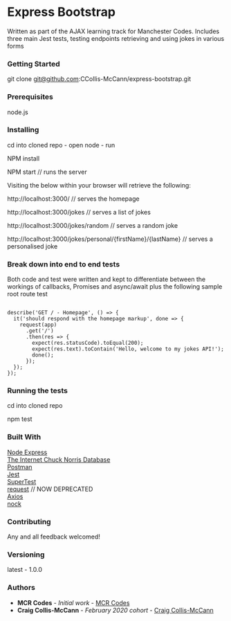# Express Bootstrap

Written as part of the AJAX learning track for Manchester Codes. Includes three main Jest tests, testing endpoints retrieving and using jokes in various forms

### Getting Started

git clone git@github.com:CCollis-McCann/express-bootstrap.git

### Prerequisites

node.js

### Installing

cd into cloned repo - open node - run

NPM install

NPM start // runs the server

Visiting the below within your browser will retrieve the following:

http://localhost:3000/ // serves the homepage

http://localhost:3000/jokes // serves a list of jokes

http://localhost:3000/jokes/random // serves a random joke

http://localhost:3000/jokes/personal/{firstName}/{lastName} // serves a personalised joke

### Break down into end to end tests

Both code and test were written and kept to differentiate between the workings of callbacks, Promises and async/await plus the following sample root route test

```

describe('GET / - Homepage', () => {
  it('should respond with the homepage markup', done => {
    request(app)
      .get('/')
      .then(res => {
        expect(res.statusCode).toEqual(200);
        expect(res.text).toContain('Hello, welcome to my jokes API!');
        done();
      });
  });
});

```

### Running the tests

cd into cloned repo

npm test

### Built With

[Node Express](https://expressjs.com)<br/>
[The Internet Chuck Norris Database](http://www.icndb.com/api/)<br/>
[Postman](https://www.postman.com)<br/>
[Jest](https://jestjs.io)<br/>
[SuperTest](https://www.npmjs.com/package/supertest)<br/>
[request](https://www.npmjs.com/package/request) // NOW DEPRECATED<br/>
[Axios](https://www.npmjs.com/package/axios)<br/>
[nock](https://www.npmjs.com/package/nock)<br/>

### Contributing

Any and all feedback welcomed!

### Versioning

latest - 1.0.0

### Authors

- **MCR Codes** - _Initial work_ - [MCR Codes](https://www.manchestercodes.com)
- **Craig Collis-McCann** - _February 2020 cohort_ - [Craig Collis-McCann](www.cmccanngbr.co.uk)
